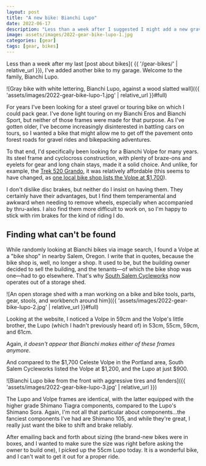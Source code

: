 ```yaml
---
layout: post
title: "A new bike: Bianchi Lupo"
date: 2022-06-17
description: "Less than a week after I suggested I might add a new gravel or touring bike to my garage, I picked up a brand new Bianchi Lupo"
image: assets/images/2022-gear-bike-lupo-1.jpg
categories: [gear]
tags: [gear, bikes]
---
```


Less than a week after my last [post about bikes]( {{ '/gear-bikes/' | relative_url }}), I've added another bike to my garage. Welcome to the family, Bianchi Lupo.

![Gray bike with white lettering, Bianchi Lupo, against a wood slatted wall]({{ 'assets/images/2022-gear-bike-lupo-1.jpg' | relative_url }}#full)

For years I've been looking for a steel gravel or touring bike on which I could pack gear. I've done light touring on my Bianchi Eros and Bianchi Sport, but neither of those frames were made for that purpose. As I've gotten older, I've become increasingly disinterested in battling cars on tours, so I wanted a bike that might allow me to get off the pavement onto forest roads for gravel rides and bikepacking adventures.

To that end, I'd specifically been looking for a Bianchi Volpe for many years. Its steel frame and cyclocross construction, with plenty of braze-ons and eyelets for gear and long chain stays, made it a solid choice. And unlike, for example, the [Trek 520 Grando](https://www.trekbikes.com/us/en_US/bikes/bikepacking-touring-bikes/520/520-grando/p/33474/), it was relatively affordable (this seems to have changed, as [one local bike shop lists the Volpe at $1,700](https://www.lakeside-bikes.com/product/bianchi-volpe-386469-1.htm#.Yq0Ib5DMLhI)). 

I don't dislike disc brakes, but neither do I insist on having them. They certainly have their advantages, but I find them temperamental and awkward when needing to remove wheels, especially when accompanied by thru-axles. I also find them more difficult to work on, so I'm happy to stick with rim brakes for the kind of riding I do.

## Finding what can't be found

While randomly looking at Bianchi bikes via image search, I found a Volpe at a "bike shop" in nearby Salem, Oregon. I write that in quotes, because the bike shop is, well, no longer a shop. It used to be, but the building owner decided to sell the building, and the tenants—of which the bike shop was one—had to go elsewhere. That's why [South Salem Cycleworks](http://sscycleworks.com/) now operates out of a storage shed.

![An open storage shed with a man working on a bike and bike tools, parts, gear, stools, and workbench around him]({{ 'assets/images/2022-gear-bike-lupo-2.jpg' | relative_url }}#full)

Looking at the website, I noticed a Volpe in 59cm and the Volpe's little brother, the Lupo (which I hadn't previously heard of) in 53cm, 55cm, 59cm, and 61cm.

Again, _it doesn't appear that Bianchi makes either of these frames anymore_.

And compared to the $1,700 Celeste Volpe in the Portland area, South Salem Cycleworks listed the Volpe at $1,200, and the Lupo at just $900.

![Bianchi Lupo bike from the front with aggressive tires and fenders]({{ 'assets/images/2022-gear-bike-lupo-3.jpg' | relative_url }})

The Lupo and Volpe frames are identical, with the latter equipped with the higher grade Shimano Tiagra components, compared to the Lupo's Shimano Sora. Again, I'm not all that particular about components...the fanciest components I've had are Shimano 105, and while they're great, I really just want the bike to shift and brake reliably.

After emailing back and forth about sizing (the brand-new bikes were in boxes, and I wanted to make sure the size was right before asking the owner to build one), I picked up the 55cm Lupo today. It is a wonderful bike, and I can't wait to get it out for a proper ride.